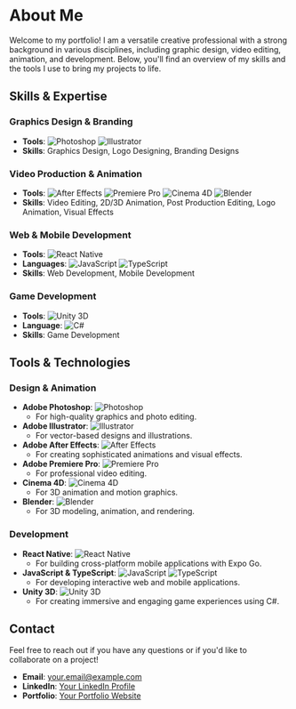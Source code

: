 # About Me

Welcome to my portfolio! I am a versatile creative professional with a strong background in various disciplines, including graphic design, video editing, animation, and development. Below, you'll find an overview of my skills and the tools I use to bring my projects to life.

## Skills & Expertise

### **Graphics Design & Branding**
- **Tools**: ![Photoshop](https://img.icons8.com/color/48/000000/adobe-photoshop.png) ![Illustrator](https://img.icons8.com/color/48/000000/adobe-illustrator.png)
- **Skills**: Graphics Design, Logo Designing, Branding Designs

### **Video Production & Animation**
- **Tools**: ![After Effects](https://img.icons8.com/color/48/000000/adobe-after-effects.png) ![Premiere Pro](https://img.icons8.com/color/48/000000/adobe-premiere-pro.png) ![Cinema 4D]() ![Blender]()
- **Skills**: Video Editing, 2D/3D Animation, Post Production Editing, Logo Animation, Visual Effects

### **Web & Mobile Development**
- **Tools**: ![React Native](https://img.icons8.com/color/48/000000/react-native.png)
- **Languages**: ![JavaScript](https://img.icons8.com/color/48/000000/javascript.png) ![TypeScript](https://img.icons8.com/color/48/000000/typescript.png)
- **Skills**: Web Development, Mobile Development

### **Game Development**
- **Tools**: ![Unity 3D](https://img.icons8.com/color/48/000000/unity.png)
- **Language**: ![C#](https://seeklogo.com/images/C/c-sharp-c-logo-02F17714BA-seeklogo.com.png)
- **Skills**: Game Development

## Tools & Technologies

### **Design & Animation**
- **Adobe Photoshop**: ![Photoshop](https://img.icons8.com/color/48/000000/adobe-photoshop.png)
  - For high-quality graphics and photo editing.
- **Adobe Illustrator**: ![Illustrator](https://img.icons8.com/color/48/000000/adobe-illustrator.png)
  - For vector-based designs and illustrations.
- **Adobe After Effects**: ![After Effects](https://img.icons8.com/color/48/000000/adobe-after-effects.png)
  - For creating sophisticated animations and visual effects.
- **Adobe Premiere Pro**: ![Premiere Pro](https://img.icons8.com/color/48/000000/adobe-premiere-pro.png)
  - For professional video editing.
- **Cinema 4D**: ![Cinema 4D]( )
  - For 3D animation and motion graphics.
- **Blender**: ![Blender]( )
  - For 3D modeling, animation, and rendering.

### **Development**
- **React Native**: ![React Native](https://img.icons8.com/color/48/000000/react-native.png)
  - For building cross-platform mobile applications with Expo Go.
- **JavaScript & TypeScript**: ![JavaScript](https://img.icons8.com/color/48/000000/javascript.png) ![TypeScript](https://img.icons8.com/color/48/000000/typescript.png)
  - For developing interactive web and mobile applications.
- **Unity 3D**: ![Unity 3D](https://img.icons8.com/color/48/000000/unity.png)
  - For creating immersive and engaging game experiences using C#.

## Contact

Feel free to reach out if you have any questions or if you'd like to collaborate on a project!

- **Email**: [your.email@example.com](dhopegraphics@gmail.com)
- **LinkedIn**: [Your LinkedIn Profile](https://www.linkedin.com/in/dhope-graphics-690826203/)
- **Portfolio**: [Your Portfolio Website](https://www.behance.net/dhopegraphics)
